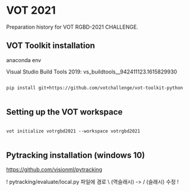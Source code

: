 # VOT 2021

Preparation history for VOT RGBD-2021 CHALLENGE.


## VOT Toolkit installation

anaconda env

Visual Studio Build Tools 2019: vs_buildtools__942411123.1615829930


<pre>
<code>
pip install git+https://github.com/votchallenge/vot-toolkit-python
</code>
</pre>



## Setting up the VOT workspace


<pre>
<code>
vot initialize votrgbd2021 --workspace votrgbd2021
</code>
</pre>

## Pytracking installation (windows 10)

https://github.com/visionml/pytracking


! pytracking/evaluate/local.py 파일에 경로 \ (역슬래시) -> / (슬래시) 수정 !
